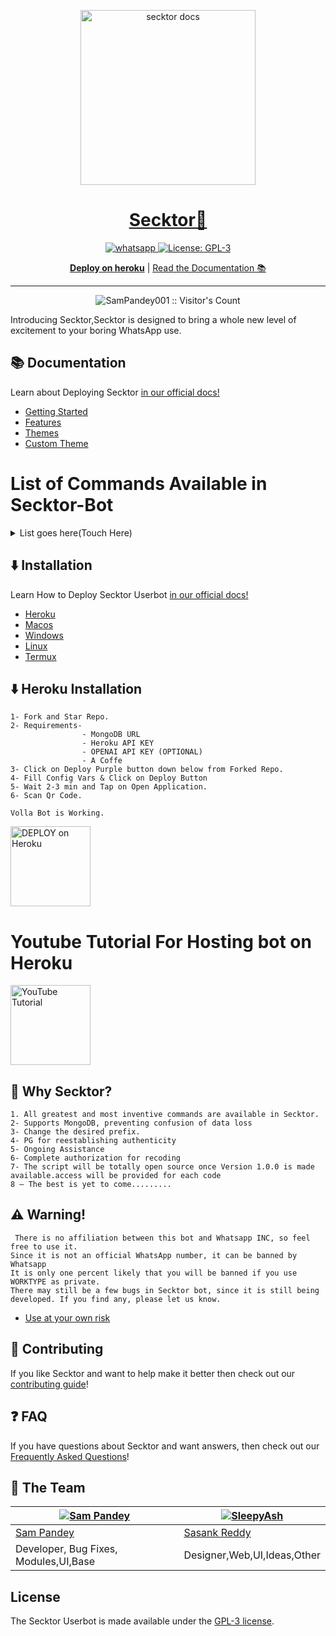 <p align="center">
  <a href="https://citel.vercel.app/">
    <img alt="secktor docs" height="280" src="https://raw.githubusercontent.com/SecktorBot/Brandimages/main/logos/SocialLogo%201.png">
    <h1 align="center">Secktor🖤</h1>
  </a>
</p>

<p align="center">

  <a aria-label="Join our chats" href="https://chat.whatsapp.com/Bl2F9UTVU4CBfZU6eVnrbCl" target="_blank">
    <img alt="whatsapp" src="https://img.shields.io/badge/Join Group-25D366?style=for-the-badge&logo=whatsapp&logoColor=white" />
  </a>
 
  <a aria-label="Secktor is free to use" href="https://github.com/expo/expo/blob/main/LICENSE" target="_blank">
    <img alt="License: GPL-3" src="https://badges.frapsoft.com/os/gpl/gpl.png?v=103)](https://opensource.org/licenses/GPL-3.0/" target="_blank" />
  </a>
</p>
<p align="center">
  <a aria-label="Deploy on heroku" href="https://www.heroku.com/deploy/?template=https://github.com/SamPandey001/Secktor-Md"><b>Deploy on heroku</b></a>
 |
  <a aria-label="secktor documentation" href="https://citel.vercel.app">Read the Documentation 📚</a>
</p>

---


<p align="center"><img src="https://profile-counter.glitch.me/{SamPandey001}/count.svg" alt="SamPandey001 :: Visitor's Count" /></p>

  Introducing Secktor,Secktor is designed to bring a whole new level of excitement to your boring WhatsApp use.

## 📚 Documentation

<p>Learn about Deploying Secktor <a aria-label="secktor documentation" href="https://citel.vercel.app">in our official docs!</a></p>

- [Getting Started](https://citel.vercel.app/)
- [Features](https://citel.vercel.app/features/introduction/)
- [Themes](https://citel.vercel.app/themes/introduction/)
- [Custom Theme](https://citel.vercel.app/themes/custom-theme/)

# List of Commands Available in Secktor-Bot
  <details>
  <summary>List goes here(Touch Here)</summary>
<p>
      
     Volla,Just have a look on blew lines.
     You'll get why Secktor 🖤 is said to be an Advanced Bot
  -   First Bot which provides multiple themes  in one bot (like multiple characters in one bot)
  -  First Whatsapp Bot with `Auto Nsfw detection with percentage`
  -  First whatsapp bot with `NLP AI`
   - Text to Sticker(like Quotely Telegram Bot)
  -  Torrent Search
  -  Translator for any language
  -  Nsfw
  -  All handy commands like setprefix,theme  [name],shutdown,restart,mode public/private
   - Voting in groups
  -  Seprate help menu for each theme(under  work)
  -  Lots of Textpro commands
  -  Some Stickers
  -  Pg for auth restoration.
  -  Group Features
   - Scrap Stickers from all groups
  -  Ranking system like discord
  -  Anime News
  - Switch for events,nsfw,antilink
  -  Chat Features
   - Random Anime
  -  Anime, Character Search
  -  Reaction Commands like Poke,punch,bonk
  -  Mongodb Support
  -  YouTube,Fb,Twitter,tiktok downloader
  -  iplookup,imdb,sticker,emojimix, ebinary,dbinary
  -  And list goes on + adding commands daily + we add requested features too
  -  Check usage of Commands by prefix+command help eg -ping help
  -  So Advanced Whatsapp Bot made by CitelVoid.
</details>
</p>


## ⬇️ Installation 

<p>Learn How to Deploy Secktor Userbot <a aria-label="secktor documentation" href="https://citel.vercel.app">in our official docs!</a></p>

- [Heroku](https://citel.vercel.app/tutorial/heroku/)
- [Macos](https://citel.vercel.app/tutorial/macos/)
- [Windows](https://citel.vercel.app/tutorial/windows/)
- [Linux](https://citel.vercel.app/tutorial/linux/)
- [Termux](https://citel.vercel.app/tutorial/termux/)
## ⬇️ Heroku Installation 
```
1- Fork and Star Repo.
2- Requirements-
                - MongoDB URL
                - Heroku API KEY
                - OPENAI API KEY (OPTIONAL)
                - A Coffe
3- Click on Deploy Purple button down below from Forked Repo.
4- Fill Config Vars & Click on Deploy Button
5- Wait 2-3 min and Tap on Open Application.
6- Scan Qr Code.

Volla Bot is Working.

```
 <a href="https://www.heroku.com/deploy/?template=https://github.com/SamPandey001/Secktor-Md.git">
    <img alt="DEPLOY on Heroku" height="128" src="https://www.herokucdn.com/deploy/button.svg">
  </a>
  
# Youtube Tutorial For Hosting bot on Heroku
  
 <a href="https://youtu.be/4u0uv3IiAAc">
    <img alt="YouTube Tutorial" height="128" src="https://raw.githubusercontent.com/SecktorBot/Brandimages/main/Secktor-Images/Screenshot_28.png">
  </a>
  
## 🤔 Why Secktor? 
```
1. All greatest and most inventive commands are available in Secktor.
2- Supports MongoDB, preventing confusion of data loss
3- Change the desired prefix.
4- PG for reestablishing authenticity
5- Ongoing Assistance
6- Complete authorization for recoding
7- The script will be totally open source once Version 1.0.0 is made available.access will be provided for each code
8 – The best is yet to come.........
```
  
## ⚠️ Warning! 
```
 There is no affiliation between this bot and Whatsapp INC, so feel free to use it.
Since it is not an official WhatsApp number, it can be banned by Whatsapp
It is only one percent likely that you will be banned if you use WORKTYPE as private.
There may still be a few bugs in Secktor bot, since it is still being developed. If you find any, please let us know.
```
- [Use at your own risk](https://citel.vercel.app/introduction/why-not-secktor/)
## 👏 Contributing

If you like Secktor and want to help make it better then check out our [contributing guide](/CONTRIBUTING.md)! 

## ❓ FAQ 

If you have questions about Secktor and want answers, then check out our [Frequently Asked Questions](https://citel.vercel.app/introduction/faq/)!


## 💙 The Team

[![Sam Pandey](https://github.com/sampandey001.png?size=110)](https://github.com/sampandey001) | [![SleepyAsh](https://github.com/ValiantVirus.png?size=110)](https://github.com/ValiantVirus)
----|----
[Sam Pandey](https://wa.me/919628516236) | [Sasank Reddy](https://t.me/CTRLIntelligence)
Developer, Bug Fixes, Modules,UI,Base |  Designer,Web,UI,Ideas,Other

## License

The Secktor Userbot is made available under the [GPL-3 license](LICENSE). 
<p align="center"> 


   

  



